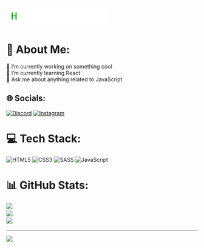 ![namegif](name.gif)

# 💫 About Me:
🔭 I’m currently working on something cool<br>🌱 I’m currently learning React<br>💬 Ask me about anything related to JavaScript

## 🌐 Socials:
[![Discord](https://img.shields.io/badge/Discord-%237289DA.svg?logo=discord&logoColor=white)](https://discord.gg/d3TJrW4X) [![Instagram](https://img.shields.io/badge/Instagram-%23E4405F.svg?logo=Instagram&logoColor=white)](https://instagram.com/hubert_ryzow) 

# 💻 Tech Stack:
![HTML5](https://img.shields.io/badge/html5-%23E34F26.svg?style=for-the-badge&logo=html5&logoColor=white) ![CSS3](https://img.shields.io/badge/css3-%231572B6.svg?style=for-the-badge&logo=css3&logoColor=white) ![SASS](https://img.shields.io/badge/SASS-hotpink.svg?style=for-the-badge&logo=SASS&logoColor=white) ![JavaScript](https://img.shields.io/badge/javascript-%23323330.svg?style=for-the-badge&logo=javascript&logoColor=%23F7DF1E)
# 📊 GitHub Stats:
![](https://github-readme-stats.vercel.app/api?username=hubert-ryzow&theme=tokyonight&hide_border=false&include_all_commits=true&count_private=false)<br/>
![](https://github-readme-streak-stats.herokuapp.com/?user=hubert-ryzow&theme=tokyonight&hide_border=false)<br/>
![](https://github-readme-stats.vercel.app/api/top-langs/?username=hubert-ryzow&theme=tokyonight&hide_border=false&include_all_commits=true&count_private=false&layout=compact)

---
[![](https://visitcount.itsvg.in/api?id=hubert-ryzow&icon=0&color=12)](https://visitcount.itsvg.in)
